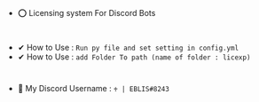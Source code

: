 # 
* ⭕ Licensing system For Discord Bots

# 
* ✔ How to Use : ```Run py file and set setting in config.yml```
* ✔ How to Use : ```add Folder To path (name of folder : licexp)```

# 


# 
* 💫 My Discord Username : ```♰ | 𝙴𝙱𝙻𝙸𝚂#8243```
